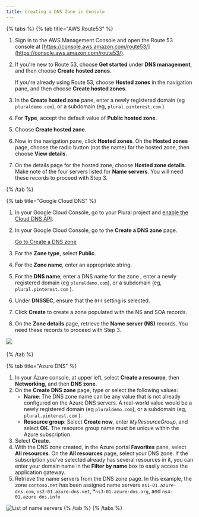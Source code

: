 ```yaml
---
title: Creating a DNS Zone in Console
---
```


{% tabs %}
{% tab title="AWS Route53" %}

1. Sign in to the AWS Management Console and open the Route 53 console at [https://console.aws.amazon.com/route53/](https://console.aws.amazon.com/route53/).
2. If you're new to Route 53, choose **Get started** under **DNS management**, and then choose **Create hosted zones**.

   If you're already using Route 53, choose **Hosted zones** in the navigation pane, and then choose **Create hosted zones**.

3. In the **Create hosted zone** pane, enter a newly registered domain (eg `pluraldemo.com`), or a subdomain (eg, `plural.pinterest.com` ).
4. For **Type**, accept the default value of **Public hosted zone**.
5. Choose **Create hosted zone**.
6. Now in the navigation pane, click **Hosted zones**. On the **Hosted zones** page, choose the radio button (not the name) for the hosted zone, then choose **View details**.
7. On the details page for the hosted zone, choose **Hosted zone details**. Make note of the four servers listed for **Name servers**. You will need these records to proceed with Step 3.

{% /tab %}

{% tab title="Google Cloud DNS" %}

1. In your Google Cloud Console, go to your Plural project and [enable the Cloud DNS API](https://console.cloud.google.com/flows/enableapi?apiid=dns&_ga=2.143906805.1313565175.1629139974-335821397.1624570886).
2. In your Google Cloud Console, go to the **Create a DNS zone** page.

   [Go to Create a DNS zone](https://console.cloud.google.com/networking/dns/zones/~new)

3. For the **Zone type**, select **Public**.
4. For the **Zone name**, enter an appropriate string.
5. For the **DNS name**, enter a DNS name for the zone , enter a newly registered domain (eg `pluraldemo.com`), or a subdomain (eg, `plural.pinterest.com` ).
6. Under **DNSSEC**, ensure that the `Off` setting is selected.
7. Click **Create** to create a zone populated with the NS and SOA records.
8. On the **Zone details** page, retrieve the **Name server (NS)** records. You need these records to proceed with Step 3.

![](</assets/Screen Shot 2021-08-18 at 12.39.37 PM.png>)

####

{% /tab %}

{% tab title="Azure DNS" %}

1. In your Azure console, at upper left, select **Create a resource**, then **Networking**, and then **DNS zone**.
2. On the **Create DNS zone** page, type or select the following values:
   - **Name**: The DNS zone name can be any value that is not already configured on the Azure DNS servers. A real-world value would be a newly registered domain (eg `pluraldemo.com`), or a subdomain (eg, `plural.pinterest.com` ).
   - **Resource group**: Select **Create new**, enter _MyResourceGroup_, and select **OK**. The resource group name must be unique within the Azure subscription.
3. Select **Create**.
4. With the DNS zone created, in the Azure portal **Favorites** pane, select **All resources**. On the **All resources** page, select your DNS zone. If the subscription you've selected already has several resources in it, you can enter your domain name in the **Filter by name** box to easily access the application gateway.
5. Retrieve the name servers from the DNS zone page. In this example, the zone `contoso.net` has been assigned name servers `ns1-01.azure-dns.com`, `ns2-01.azure-dns.net`, \*`ns3-01.azure-dns.org`, and `ns4-01.azure-dns.info`

![](https://docs.microsoft.com/en-us/azure/dns/media/dns-delegate-domain-azure-dns/viewzonens500.png 'List of name servers')
{% /tab %}
{% /tabs %}
